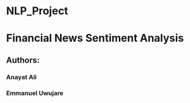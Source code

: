 # NLP_Project

# Financial News Sentiment Analysis
## Authors: 
### Anayat Ali 
### Emmanuel Uwujare
